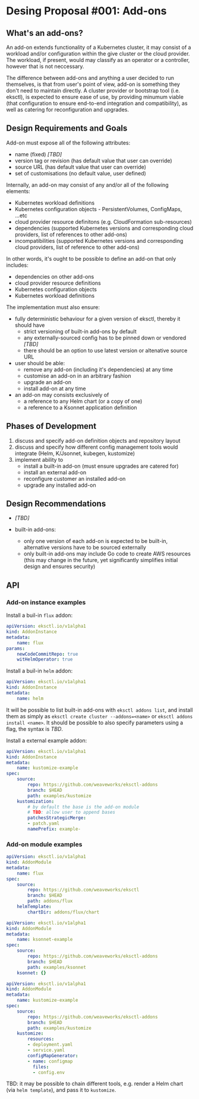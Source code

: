 # Desing Proposal #001: Add-ons

## What's an add-ons?

An add-on extends functionality of a Kubernetes cluster, it may consist of a workload and/or configuration within the give cluster or the cloud provider. The workload, if present, would may classify as an operator or a controller, however that is not neccessary.

The difference between add-ons and anything a user decided to run themselves, is that from user's point of view, add-on is something they don't need to maintain directly. A cluster provider or bootstrap tool (i.e. eksctl), is expected to ensure ease of use, by providing minumum viable (that configuration to ensure end-to-end integration and compatibility), as well as catering for reconfiguration and upgrades.

## Design Requirements and Goals

Add-on must expose all of the following attributes:

- name (fixed) *[TBD]*
- version tag or revision (has default value that user can override)
- source URL (has default value that user can override)
- set of customisations (no default value, user defined)

Internally, an add-on may consist of any and/or all of the following elements:

- Kubernetes workload definitions
- Kubernetes configuration objects - PersistentVolumes, ConfigMaps, ...etc
- cloud provider resource definitons (e.g. CloudFormation sub-resources)
- dependencies (supported Kubernetes versions and corresponding cloud providers, list of references to other add-ons)
- incompatibilities (supported Kubernetes versions and corresponding cloud providers, list of reference to other add-ons)

In other words, it's ought to be possible to define an add-on that only includes:

- dependencies on other add-ons
- cloud provider resource definitions
- Kubernetes configuration objects
- Kubernetes workload definitions

The implementation must also ensure:

- fully deterministic behaviour for a given version of eksctl, thereby it should have
    - strict versioning of built-in add-ons by default
    - any externally-sourced config has to be pinned down or vendored *[TBD]*
    - there should be an option to use latest version or altenative source URL
- user should be able:
    - remove any add-on (including it's dependencies) at any time
    - customise an add-on in an arbitrary fashion
    - upgrade an add-on
    - install add-on at any time
- an add-on may consists exclusively of
    - a reference to any Helm chart (or a copy of one)
    - a reference to a Ksonnet application definition

## Phases of Development

1. discuss and specify add-on definition objects and repository layout
2. discuss and specify how different config management tools would integrate (Helm, K/Jsonnet, kubegen, kustomize)
3. implement ability to
    - install a built-in add-on (must ensure upgrades are catered for)
    - install an external add-on
    - reconfigure customer an installed add-on
    - upgrade any installed add-on

## Design Recommendations

- *[TBD]*

- built-in add-ons:
    - only one version of each add-on is expected to be built-in, alternative versions have to be sourced externally
    - only built-in add-ons may include Go code to create AWS resources (this may change in the future, yet significantly simplifies initial design and ensures security)

## API

### Add-on instance examples

Install a buil-in `flux` addon:

```YAML
apiVersion: eksctl.io/v1alpha1
kind: AddonInstance
metadata:
    name: flux
params:
    newCodeCommitRepo: true
    witHelmOperator: true
```

Install a buil-in `helm` addon:

```YAML
apiVersion: eksctl.io/v1alpha1
kind: AddonInstance
metadata:
    name: helm
```

It will be possible to list built-in add-ons with `eksctl addons list`, and install them as simply as `eksctl create cluster --addons=<name>` or `eksctl addons install <name>`.
It should be possible to also specify parameters using a flag, the syntax is _TBD_.

Install a external example addon:

```YAML
apiVersion: eksctl.io/v1alpha1
kind: AddonInstance
metadata:
    name: kustomize-example
spec:
    source:
        repo: https://github.com/weaveworks/eksctl-addons
        branch: $HEAD
        path: examples/kustomize
    kustomization:
        # by default the base is the add-on module
        # TBD: allow user to append bases
        patchesStrategicMerge:
        - patch.yaml
        namePrefix: example-
```

### Add-on module examples

```YAML
apiVersion: eksctl.io/v1alpha1
kind: AddonModule
metadata:
    name: flux
spec:
    source:
        repo: https://github.com/weaveworks/eksctl
        branch: $HEAD
        path: addons/flux
    helmTemplate:
        chartDir: addons/flux/chart
```

```YAML
apiVersion: eksctl.io/v1alpha1
kind: AddonModule
metadata:
    name: ksonnet-example
spec:
    source:
        repo: https://github.com/weaveworks/eksctl-addons
        branch: $HEAD
        path: examples/ksonnet
    ksonnet: {}
```

```YAML
apiVersion: eksctl.io/v1alpha1
kind: AddonModule
metadata:
    name: kustomize-example
spec:
    source:
        repo: https://github.com/weaveworks/eksctl-addons
        branch: $HEAD
        path: examples/kustomize
    kustomize:
        resources:
        - deployment.yaml
        - service.yaml
        configMapGenerator:
        - name: configmap
          files:
          - config.env
```

TBD: it may be possible to chain different tools, e.g. render a Helm chart (via `helm template`), and pass it to `kustomize`.